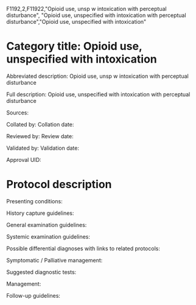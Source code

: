 F1192,2,F11922,"Opioid use, unsp w intoxication with perceptual disturbance", "Opioid use, unspecified with intoxication with perceptual disturbance","Opioid use, unspecified with intoxication"
# Category title: Opioid use, unspecified with intoxication

Abbreviated description: Opioid use, unsp w intoxication with perceptual disturbance

Full description: Opioid use, unspecified with intoxication with perceptual disturbance

Sources:

Collated by:
Collation date:

Reviewed by:
Review date:

Validated by:
Validation date:

Approval UID:

# Protocol description

Presenting conditions:

History capture guidelines:

General examination guidelines:

Systemic examination guidelines:

Possible differential diagnoses with links to related protocols:

Symptomatic / Palliative management:

Suggested diagnostic tests:

Management:

Follow-up guidelines:
